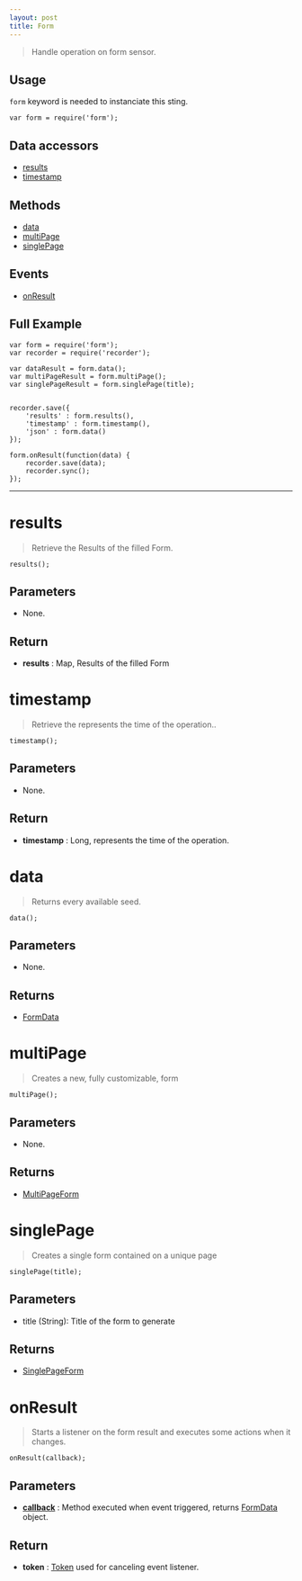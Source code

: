 ```yaml
---
layout: post
title: Form
---
```


> Handle operation on form sensor.

Usage
-----

`form` keyword is needed to instanciate this sting.

    var form = require('form');


Data accessors
--------------

- [results](#results)
- [timestamp](#timestamp)

Methods
-------

- [data](#data)
- [multiPage](#multipage)
- [singlePage](#singlepage)

Events
------

- [onResult](#onresult)

Full Example
------------

    var form = require('form');
    var recorder = require('recorder');

    var dataResult = form.data();
    var multiPageResult = form.multiPage();
    var singlePageResult = form.singlePage(title);


    recorder.save({
        'results' : form.results(),
        'timestamp' : form.timestamp(),
        'json' : form.data()
    });

    form.onResult(function(data) {
        recorder.save(data);
        recorder.sync();
    });


---


results
=======

> Retrieve the Results of the filled Form.

    results();

Parameters
----------

- None.

Return
------

- __results__ : Map, Results of the filled Form

timestamp
=========

> Retrieve the represents the time of the operation..

    timestamp();

Parameters
----------

- None.

Return
------

- __timestamp__ : Long, represents the time of the operation.




data
====

> Returns every available seed.

    data();

Parameters
----------

- None.
 
Returns
-------
- [FormData](formData.html)

multiPage
=========

> Creates a new, fully customizable, form

    multiPage();

Parameters
----------

- None.
 
Returns
-------
- [MultiPageForm](/jsdoc/sdk/1.11.0/MultiPageForm.html)

singlePage
==========

> Creates a single form contained on a unique page

    singlePage(title);

Parameters
----------

- title (String): Title of the form to generate
 
Returns
-------
- [SinglePageForm](/jsdoc/sdk/1.11.0/SinglePageForm.html)
 
onResult
========

> Starts a listener on the form result and executes some actions when it changes.

    onResult(callback);

Parameters
----------

- __[callback](../../extra/callback)__ : Method executed when event triggered, returns [FormData](formData.html) object.

Return
------

- __token__ : [Token](../../extra/token) used for canceling event listener.
